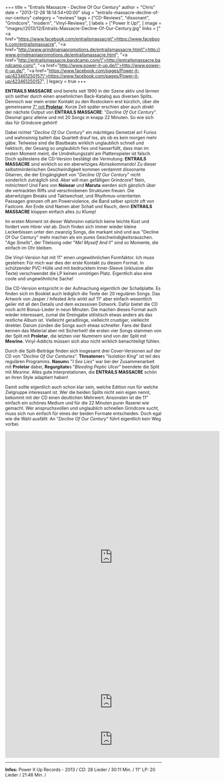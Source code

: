 +++
title = "Entrails Massacre - Decline Of Our Century"
author = "Chris"
date = "2013-12-28 18:14:54+00:00"
slug = "entrails-massacre-decline-of-our-century"
category = "reviews"
tags = ["CD-Reviews", "dissonant", "Grindcore", "modern", "Vinyl-Reviews", ]
labels = ["Power It Up!", ]
image = "images//2013/12/Entrails-Massacre-Decline-Of-Our-Century.jpg"
links = ["<a href=\"https://www.facebook.com/entrailsmassacre\">https://www.facebook.com/entrailsmassacre</a>", "<a href=\"http://www.grindmaniapromotions.de/entrailsmassacre.html\">http://www.grindmaniapromotions.de/entrailsmassacre.html</a>", "<a href=\"http://entrailsmassacre.bandcamp.com/\">http://entrailsmassacre.bandcamp.com/</a>", "<a href=\"http://www.power-it-up.de/\">http://www.power-it-up.de/</a>", "<a href=\"https://www.facebook.com/pages/Power-it-up/423461250157\">https://www.facebook.com/pages/Power-it-up/423461250157</a>", ]
legacy = true
+++

**ENTRAILS MASSACRE** sind bereits seit 1990 in der Szene aktiv und lärmen sich seither durch einen ansehnlichen Back-Katalog aus diversen Splits. Dennoch war mein erster Kontakt zu den Rostockern erst kürzlich, über die gemeinsame <a href="http://necroslaughter.de/2013/11/entrails-massacre-proletar-%e2%80%8e-global-murder-messiah-untitled-split-7/" title="Entrails Massacre / Proletar ‎– Global Murder Messiah / Untitled (Split 7″)">7" mit **Proletar**</a>. Kurze Zeit später erschien aber auch direkt der nächste Output von **ENTRAILS MASSACRE**: "_Decline Of Out Century_". Diesmal ganz alleine und mit 20 Songs in knapp 22 Minuten. So wie sich das für Grindcore gehört!

Dabei richtet "_Decline Of Our Century_" ein mächtiges Gemetzel an! Furios und wahnsinnig ballert das Quartett drauf los, als ob es kein morgen mehr gäbe. Teilweise sind die Blastbeats wirklich unglaublich schnell und hektisch, der Gesang so unglaublich fies und hasserfüllt, dass man im ersten Moment meint, die Umdrehungszahl am Plattenspieler ist falsch. Doch spätestens die CD-Version bestätigt die Vermutung: **ENTRAILS MASSACRE** sind wirklich so ein aberwitziges Abrisskommando!
Zu dieser selbstmörderischen Geschwindigkeit kommen verdammt dissonante Gitarren, die der Eingängigkeit von "_Decline Of Our Century_" nicht sonderlich zuträglich sind. Aber will man gefälligen Grindcore? Nein, mitnichten! Und Fans von **Noisear** und **Maruta** werden sich gänzlich über die vertrackten Riffs und verschrobenen Strukturen freuen. Die aberwitzigen Breaks und Taktwechsel, und Rhythmus-orientierten Passagen grenzen oft am Powerviolence, die Band selber spricht oft von Fastcore. Am Ende sind Namen aber Schall und Rauch, denn **ENTRAILS MASSACRE** kloppen einfach alles zu Klump!

Im ersten Moment ist dieser Wahnsinn natürlich keine leichte Kost und fordert vom Hörer viel ab. Doch finden sich immer wieder kleine Leckerbissen unter den zwanzig Songs, die markant sind und aus "Decline Of Our Century" mehr machen als ein pures Geschwindigkeitsrauschen. "_Age Smells_", der Titelsong oder "_Me! Myself And I!_" sind so Momente, die einfach im Ohr bleiben.

Die Vinyl-Version hat mit 11" einen ungewöhnlichen Formfaktor. Ich muss gestehen: Für mich war dies der erste Kontakt zu diesem Format. In schützender PVC-Hülle und mit bedrucktem Inner-Sleeve (inklusive aller Texte) verschwendet die LP keinen unnötigen Platz. Eigentlich also eine coole und ungewöhnliche Sache!

Die CD-Version entspricht in der Aufmachung eigentlich der Schallplatte. Es finden sich im Booklet auch lediglich die Texte der 20 regulären Songs. Das Artwork von Jasper / Infested Arts wirkt auf 11" aber einfach wesentlich geiler mit all den Details und dem exzessiven Dotwork.
Dafür bietet die CD noch acht Bonus-Lieder in neun Minuten. Die machen dieses Format auch wieder interessant, zumal die Dreingabe stilistisch etwas anders als das restliche Album ist. Vielleicht geradlinige, vielleicht crustiger, vielleicht direkter. Darum zünden die Songs auch etwas schneller. Fans der Band kennen das Material aber mit Sicherheit! die ersten vier Songs stammen von der Split mit **Proletar**, die letzten vier Nummern sind von der Split mit **Mesrine**. Vinyl-Addicts müssen sich also nicht wirklich benachteiligt fühlen.

Durch die Split-Beiträge finden sich insgesamt drei Cover-Versionen auf der CD von "_Decline Of Our Centuries_". **Threatener**s "_Isolation King_" ist teil des regulären Programms. **Nasum**s "_I See Lies_" war bei der Zusammenarbeit mit **Proletar** dabei, **Regurgitate**s "_Bleeding Peptic Ulcer_" beendete die Split mit _Mesrine_. Alles gute Interpretationen, die **ENTRAILS MASSACRE** schön an ihren Style adaptiert haben!

Damit sollte eigentlich auch schon klar sein, welche Edition nun für welche Zielgruppe interessant ist. Wer die beiden Splits nicht sein eigen nennt, bekommt mit der CD einen deutlichen Mehrwert. Ansonsten ist die 11" einfach ein schönes Medium und für die 22 Minuten purer Raserei wie gemacht. Wer anspruchsvollen und unglaublich schnellen Grindcore sucht, muss sich nun einfach für eines der beiden Formate entscheiden. Doch egal wie die Wahl ausfällt: An "_Decline Of Our Century_" führt eigentlich kein Weg vorbei.

<iframe seamless="" src="http://bandcamp.com/EmbeddedPlayer/album=725029493/size=large/bgcol=333333/linkcol=ffffff/notracklist=true/transparent=true/" style="border: 0; width: 690px; height: 810px;"><a href="http://entrailsmassacre.bandcamp.com/album/decline-of-our-century">Decline of our century by Entrails Massacre</a></iframe>
<iframe seamless="" src="http://bandcamp.com/EmbeddedPlayer/album=3002779050/size=medium/bgcol=333333/linkcol=ffffff/transparent=true/" style="border: 0; width: 690px; height: 120px;"><a href="http://entrailsmassacre.bandcamp.com/album/global-murder-messiah">Global murder Messiah by Entrails Massacre</a></iframe>
<iframe seamless="" src="http://bandcamp.com/EmbeddedPlayer/album=67551532/size=medium/bgcol=333333/linkcol=ffffff/transparent=true/" style="border: 0; width: 690px; height: 120px;"><a href="http://entrailsmassacre.bandcamp.com/album/split-7-w-mesrine">Split 7" w/ Mesrine by Entrails Massacre</a></iframe>




---
**Infos:**
Power It Up Records - 2013 / 
CD: 28 Lieder / 30:11 Min. / 
11" LP: 20 Lieder / 21:46 Min. / 
